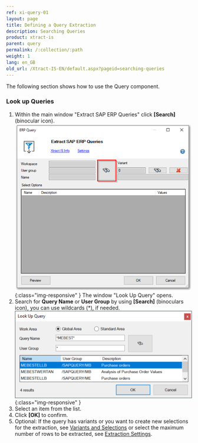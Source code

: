 ```yaml
---
ref: xi-query-01
layout: page
title: Defining a Query Extraction
description: Searching Queries
product: xtract-is
parent: query
permalink: /:collection/:path
weight: 1
lang: en_GB
old_url: /Xtract-IS-EN/default.aspx?pageid=searching-queries
---
```

The following section shows how to use the Query component.

### Look up Queries

1. Within the main window "Extract SAP ERP Queries" click **[Search]** (binocular icon).
![Query-Defining](/img/content/Query-DefiningExtraction.png){:class="img-responsive" }
The window "Look Up Query" opens.
2. Search for **Query Name** or **User Group** by using **[Search]** (binoculars icon), you can use wildcards (*), if needed.
![Query-Search](/img/content/Query-Search.png){:class="img-responsive" }
3. Select an item from the list. 
4. Click **[OK]** to confirm.
5. Optional: If the query has variants or you want to create new selections for the extraction, see [Variants and Selections](./variant-selections) or select the maximum number of rows to be extracted, see [Extraction Settings](./settings).
